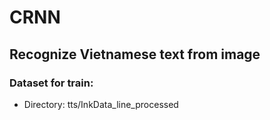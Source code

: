 # CRNN
## Recognize Vietnamese text from image

### Dataset for train:
- Directory: tts/InkData_line_processed
